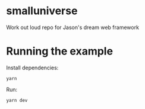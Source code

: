 # smalluniverse
Work out loud repo for Jason's dream web framework

# Running the example

Install dependencies:

    yarn

Run:

    yarn dev
